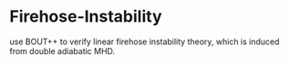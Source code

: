 Firehose-Instability
====================

use BOUT++ to verify linear firehose instability theory, which is induced from double adiabatic MHD.
